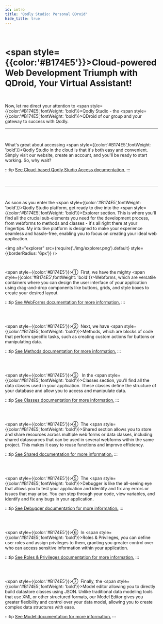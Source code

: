 ```yaml
---
id: intro
title: 'Qodly Studio: Personal QDroid'
hide_title: true
---
```


<br />

# <span style={{color:'#B174E5'}}>Cloud-powered Web Development Triumph with QDroid, Your Virtual Assistant!</span>

<br />

Now, let me direct your attention to <span style={{color:'#B174E5',fontWeight: 'bold'}}>Qodly Studio</span> - the <span  style={{color:'#B174E5',fontWeight: 'bold'}}>QDroid</span> of our group and your gateway to success with Qodly.


---

<br />

What's great about accessing <span  style={{color:'#B174E5',fontWeight: 'bold'}}>Qodly Studio</span> in the cloud is that it's both easy and convenient. Simply visit our website, create an account, and you'll be ready to start working. So, why wait?

:::tip [See Cloud-based Qodly Studio Access documentation.](accessingQodly)
:::

<br />

---

<br />

As soon as you enter the <span style={{color:'#B174E5',fontWeight: 'bold'}}>Qodly Studio</span> platform, get ready to dive into the <span style={{color:'#B174E5',fontWeight: 'bold'}}>Explorer</span> section. This is where you'll find all the crucial sub-elements you need for the development process, from webforms to methods and classes - it's all right there at your fingertips. My intuitive platform is designed to make your experience seamless and hassle-free, enabling you to focus on creating your ideal web application. 

<img alt="explorer" src={require('./img/explorer.png').default} style={{borderRadius: '6px'}} />

<br />

<span style={{color:'#B174E5'}}>&#9312;</span><span>&nbsp;</span> First, we have the mighty <span style={{color:'#B174E5',fontWeight: 'bold'}}>Webforms</span>, which are versatile containers where you can design the user interface of your application using drag-and-drop components like buttons, grids, and style boxes to create your desired layout.

:::tip [See WebForms documentation for more information.](webforms/intro)
:::

<br />
<br />

<span style={{color:'#B174E5'}}>&#9313;</span><span>&nbsp;</span>  Next, we have <span style={{color:'#B174E5',fontWeight: 'bold'}}>Methods</span>, which are blocks of code that perform specific tasks, such as creating custom actions for buttons or manipulating data.

:::tip [See Methods documentation for more information.](#)
:::

<br />
<br />

<span style={{color:'#B174E5'}}>&#9314;</span> <span>&nbsp;</span>  In the <span style={{color:'#B174E5',fontWeight: 'bold'}}>Classes</span> section, you'll find all the data classes used in your application. These classes define the structure of your database and allow you to access and manipulate data.

:::tip [See Classes documentation for more information.](#)
:::

<br />
<br />

<span style={{color:'#B174E5'}}>&#9315;</span><span>&nbsp;</span>  The <span style={{color:'#B174E5',fontWeight: 'bold'}}>Shared</span> section allows you to store and share resources across multiple web forms or data classes, including shared datasources that can be used in several webforms within the same project. This makes it easy to reuse functions and improve efficiency.

:::tip [See Shared documentation for more information.](#)
:::

<br />
<br />

<span style={{color:'#B174E5'}}>&#9316;</span><span>&nbsp;</span>  The <span style={{color:'#B174E5',fontWeight: 'bold'}}>Debugger</span> is like the all-seeing eye that allows you to test your application and identify and fix any errors or issues that may arise. You can step through your code, view variables, and identify and fix any bugs in your application.

:::tip [See Debugger documentation for more information.](#)
:::

<br />
<br />

<span style={{color:'#B174E5'}}>&#9317;</span><span>&nbsp;</span>  In <span style={{color:'#B174E5',fontWeight: 'bold'}}>Roles & Privileges</span>, you can define user roles and assign privileges to them, granting you greater control over who can access sensitive information within your application.

:::tip [See Roles & Privileges documentation for more information.](#)
:::

<br />
<br />

<span style={{color:'#B174E5'}}>&#9318;</span><span>&nbsp;</span>  Finally, the <span style={{color:'#B174E5',fontWeight: 'bold'}}>Model</span> editor allowing you to directly build datastore classes using JSON. Unlike traditional data modeling tools that use XML or other structured formats, our Model Editor gives you greater flexibility and control over your data model, allowing you to create complex data structures with ease. 

:::tip [See Model documentation for more information.](#)
:::